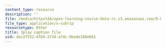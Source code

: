 ```yaml
---
content_type: resource
description: ''
file: /media/https%3A/open-learning-course-data-rc.s3.amazonaws.com/9-00sc-introduction-to-psychology-fall-2011/dac2f532df692f34a74c0bade108e661_lBU64nfe8nM.srt
file_type: application/x-subrip
resourcetype: Other
title: 3play caption file
uid: dac2f532-df69-2f34-a74c-0bade108e661
---
```

